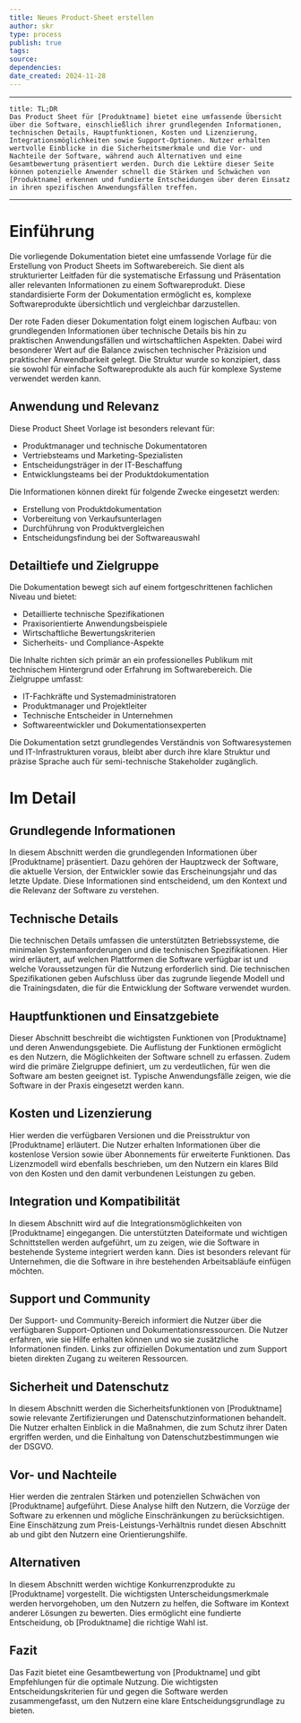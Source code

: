 ```yaml
---
title: Neues Product-Sheet erstellen
author: skr
type: process
publish: true
tags: 
source: 
dependencies: 
date_created: 2024-11-28
---
```

---
```ad-tldr
title: TL;DR
Das Product Sheet für [Produktname] bietet eine umfassende Übersicht über die Software, einschließlich ihrer grundlegenden Informationen, technischen Details, Hauptfunktionen, Kosten und Lizenzierung, Integrationsmöglichkeiten sowie Support-Optionen. Nutzer erhalten wertvolle Einblicke in die Sicherheitsmerkmale und die Vor- und Nachteile der Software, während auch Alternativen und eine Gesamtbewertung präsentiert werden. Durch die Lektüre dieser Seite können potenzielle Anwender schnell die Stärken und Schwächen von [Produktname] erkennen und fundierte Entscheidungen über deren Einsatz in ihren spezifischen Anwendungsfällen treffen.
```
---
# Einführung

Die vorliegende Dokumentation bietet eine umfassende Vorlage für die Erstellung von Product Sheets im Softwarebereich. Sie dient als strukturierter Leitfaden für die systematische Erfassung und Präsentation aller relevanten Informationen zu einem Softwareprodukt. Diese standardisierte Form der Dokumentation ermöglicht es, komplexe Softwareprodukte übersichtlich und vergleichbar darzustellen.

Der rote Faden dieser Dokumentation folgt einem logischen Aufbau: von grundlegenden Informationen über technische Details bis hin zu praktischen Anwendungsfällen und wirtschaftlichen Aspekten. Dabei wird besonderer Wert auf die Balance zwischen technischer Präzision und praktischer Anwendbarkeit gelegt. Die Struktur wurde so konzipiert, dass sie sowohl für einfache Softwareprodukte als auch für komplexe Systeme verwendet werden kann.

## Anwendung und Relevanz

Diese Product Sheet Vorlage ist besonders relevant für:
- Produktmanager und technische Dokumentatoren
- Vertriebsteams und Marketing-Spezialisten
- Entscheidungsträger in der IT-Beschaffung
- Entwicklungsteams bei der Produktdokumentation

Die Informationen können direkt für folgende Zwecke eingesetzt werden:
- Erstellung von Produktdokumentation
- Vorbereitung von Verkaufsunterlagen
- Durchführung von Produktvergleichen
- Entscheidungsfindung bei der Softwareauswahl

## Detailtiefe und Zielgruppe

Die Dokumentation bewegt sich auf einem fortgeschrittenen fachlichen Niveau und bietet:
- Detaillierte technische Spezifikationen
- Praxisorientierte Anwendungsbeispiele
- Wirtschaftliche Bewertungskriterien
- Sicherheits- und Compliance-Aspekte

Die Inhalte richten sich primär an ein professionelles Publikum mit technischem Hintergrund oder Erfahrung im Softwarebereich. Die Zielgruppe umfasst:
- IT-Fachkräfte und Systemadministratoren
- Produktmanager und Projektleiter
- Technische Entscheider in Unternehmen
- Softwareentwickler und Dokumentationsexperten

Die Dokumentation setzt grundlegendes Verständnis von Softwaresystemen und IT-Infrastrukturen voraus, bleibt aber durch ihre klare Struktur und präzise Sprache auch für semi-technische Stakeholder zugänglich.
# Im Detail

## Grundlegende Informationen

In diesem Abschnitt werden die grundlegenden Informationen über [Produktname] präsentiert. Dazu gehören der Hauptzweck der Software, die aktuelle Version, der Entwickler sowie das Erscheinungsjahr und das letzte Update. Diese Informationen sind entscheidend, um den Kontext und die Relevanz der Software zu verstehen.

## Technische Details

Die technischen Details umfassen die unterstützten Betriebssysteme, die minimalen Systemanforderungen und die technischen Spezifikationen. Hier wird erläutert, auf welchen Plattformen die Software verfügbar ist und welche Voraussetzungen für die Nutzung erforderlich sind. Die technischen Spezifikationen geben Aufschluss über das zugrunde liegende Modell und die Trainingsdaten, die für die Entwicklung der Software verwendet wurden.

## Hauptfunktionen und Einsatzgebiete

Dieser Abschnitt beschreibt die wichtigsten Funktionen von [Produktname] und deren Anwendungsgebiete. Die Auflistung der Funktionen ermöglicht es den Nutzern, die Möglichkeiten der Software schnell zu erfassen. Zudem wird die primäre Zielgruppe definiert, um zu verdeutlichen, für wen die Software am besten geeignet ist. Typische Anwendungsfälle zeigen, wie die Software in der Praxis eingesetzt werden kann.

## Kosten und Lizenzierung

Hier werden die verfügbaren Versionen und die Preisstruktur von [Produktname] erläutert. Die Nutzer erhalten Informationen über die kostenlose Version sowie über Abonnements für erweiterte Funktionen. Das Lizenzmodell wird ebenfalls beschrieben, um den Nutzern ein klares Bild von den Kosten und den damit verbundenen Leistungen zu geben.

## Integration und Kompatibilität

In diesem Abschnitt wird auf die Integrationsmöglichkeiten von [Produktname] eingegangen. Die unterstützten Dateiformate und wichtigen Schnittstellen werden aufgeführt, um zu zeigen, wie die Software in bestehende Systeme integriert werden kann. Dies ist besonders relevant für Unternehmen, die die Software in ihre bestehenden Arbeitsabläufe einfügen möchten.

## Support und Community

Der Support- und Community-Bereich informiert die Nutzer über die verfügbaren Support-Optionen und Dokumentationsressourcen. Die Nutzer erfahren, wie sie Hilfe erhalten können und wo sie zusätzliche Informationen finden. Links zur offiziellen Dokumentation und zum Support bieten direkten Zugang zu weiteren Ressourcen.

## Sicherheit und Datenschutz

In diesem Abschnitt werden die Sicherheitsfunktionen von [Produktname] sowie relevante Zertifizierungen und Datenschutzinformationen behandelt. Die Nutzer erhalten Einblick in die Maßnahmen, die zum Schutz ihrer Daten ergriffen werden, und die Einhaltung von Datenschutzbestimmungen wie der DSGVO.

## Vor- und Nachteile

Hier werden die zentralen Stärken und potenziellen Schwächen von [Produktname] aufgeführt. Diese Analyse hilft den Nutzern, die Vorzüge der Software zu erkennen und mögliche Einschränkungen zu berücksichtigen. Eine Einschätzung zum Preis-Leistungs-Verhältnis rundet diesen Abschnitt ab und gibt den Nutzern eine Orientierungshilfe.

## Alternativen

In diesem Abschnitt werden wichtige Konkurrenzprodukte zu [Produktname] vorgestellt. Die wichtigsten Unterscheidungsmerkmale werden hervorgehoben, um den Nutzern zu helfen, die Software im Kontext anderer Lösungen zu bewerten. Dies ermöglicht eine fundierte Entscheidung, ob [Produktname] die richtige Wahl ist.

## Fazit

Das Fazit bietet eine Gesamtbewertung von [Produktname] und gibt Empfehlungen für die optimale Nutzung. Die wichtigsten Entscheidungskriterien für und gegen die Software werden zusammengefasst, um den Nutzern eine klare Entscheidungsgrundlage zu bieten. 

